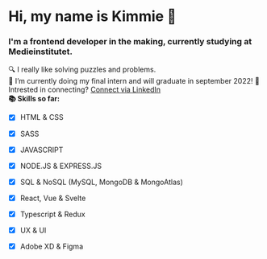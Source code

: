 # Hi, my name is Kimmie 👋

### I'm a frontend developer in the making, currently studying at Medieinstitutet.
 🔍 I really like solving puzzles and problems. <br>
 🌱 I’m currently doing my final intern and will graduate in september 2022! 
 👯 Intrested in connecting? [Connect via LinkedIn](https://www.linkedin.com/in/kimmie-lundgren-620401201/) <br>
 **📚 Skills so far:**
 - [x] HTML & CSS 
 - [x] SASS 
 - [x] JAVASCRIPT
 - [x] NODE.JS & EXPRESS.JS
 - [x] SQL & NoSQL (MySQL, MongoDB & MongoAtlas)
 - [x] React, Vue & Svelte
 - [x] Typescript & Redux
 - [x] UX & UI
 - [x] Adobe XD & Figma
 
  

      
      
